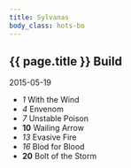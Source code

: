 ```yaml
---
title: Sylvanas
body_class: hots-bo
---
```


## {{ page.title }} Build
2015-05-19

-   _1_  With the Wind
-   _4_  Envenom
-   _7_  Unstable Poison
- __10__ Wailing Arrow
-  _13_  Evasive Fire
-  _16_  Blod for Blood
- __20__ Bolt of the Storm





































